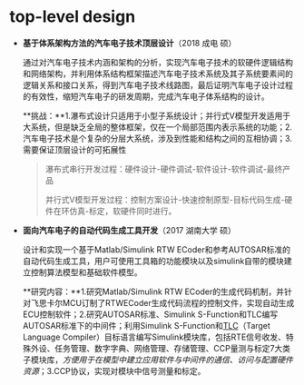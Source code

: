 # top-level design

* **基于体系架构方法的汽车电子技术顶层设计**（2018 成电 硕）

  通过对汽车电子技术内涵和架构的分析，实现汽车电子技术的软硬件逻辑结构和网络架构，并利用体系结构框架描述汽车电子技术系统及其子系统要素间的逻辑关系和接口关系，得到汽车电子技术线路图，最后证明汽车电子设计过程的有效性，缩短汽车电子的研发周期，完成汽车电子体系结构的设计。

  **挑战：**1.瀑布式设计只适用于小型子系统设计；并行式V模型开发适用于大系统，但是缺乏全局的整体框架，仅在一个局部范围内表示系统的功能；2.汽车电子技术是个复杂的分层大系统，涉及到性能和结构之间的互相协调；3.需要保证顶层设计的可拓展性

  > 瀑布式串行开发过程：硬件设计-硬件调试-软件设计-软件调试-最终产品
  >
  > 并行式V模型开发过程：控制方案设计-快速控制原型-目标代码生成-硬件在环仿真-标定，软硬件同时进行。

* **面向汽车电子的自动代码生成工具开发**（2017 湖南大学 硕）

  设计和实现一个基于Matlab/Simulink RTW ECoder和参考AUTOSAR标准的自动代码生成工具，用户可使用工具箱的功能模块以及simulink自带的模块建立控制算法模型和基础软件模型。

  **研究内容：**1.研究Matlab/Simulink RTW ECoder的生成代码机制，并针对飞思卡尔MCU订制了RTWECoder生成代码流程的控制文件，实现自动生成ECU控制软件；2.研究AUTOSAR标准、Simulink S-Function和TLC编写AUTOSAR标准下的中间件；利用Simulink S-Function和[TLC](https://ww2.mathworks.cn/products/simulink-coder.html)（Target Language Compiler）目标语言编写Simulink模块库，包括RTE信号收发、特殊外设、任务管理、数字字典、网络管理、存储管理、CCP量测与标定7大类子模块库，*方便用于在模型中建立应用软件与中间件的通信、访问与配置硬件资源*；3.CCP协议，实现对模块中信号测量和标定。

